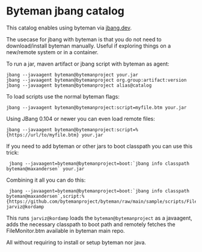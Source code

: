 # Byteman jbang catalog

This catalog enables using byteman via [jbang.dev](https://jbang.dev).

The usecase for jbang with byteman is that you do not need to download/install
byteman manually. Useful if exploring things on a new/remote system or in a container.

To run a jar, maven artifact or jbang script with byteman as agent:

```
jbang --javaagent byteman@bytemanproject your.jar
jbang --javaagent byteman@bytemanproject org.group:artifact:version
jbang --javaagent byteman@bytemanproject alias@catalog
```

To load scripts use the normal byteman flags:

```
jbang --javaagent byteman@bytemanproject:script=myfile.btm your.jar
```

Using JBang 0.104 or newer you can even load remote files:

```
jbang --javaagent byteman@bytemanproject:script=%{https://url/to/myfile.btm} your.jar
```

If you need to add byteman or other jars to boot classpath you can use this trick:

```
 jbang --javaagent=byteman@bytemanproject=boot:`jbang info classpath byteman@maxandersen` your.jar
```

Combining it all you can do this:

```
 jbang --javaagent=byteman@bytemanproject=boot:`jbang info classpath byteman@maxandersen`,script:%{https://github.com/bytemanproject/byteman/raw/main/sample/scripts/FileMonitor.btm} jarviz@kordamp
```

This runs `jarviz@kordamp` loads the `byteman@bytemanproject` as a javaagent, adds the necessary classpath to boot path and remotely fetches the FileMonitor.btm available in byteman main repo.

All without requiring to install or setup byteman nor java.

